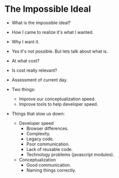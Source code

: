 # The Impossible Ideal

+ What is the impossible ideal?
+ How I came to realize it's what I wanted.
+ Why I want it.
+ Yes it's not possible. But lets talk about what is.
+ At what cost?
+ Is cost really relevant?
+ Assessment of current day.

+ Two things:
  + Improve our conceptualization speed.
  + Improve tools to help developer speed.

+ Things that slow us down:
  + Developer speed
    + Browser differences.
    + Complexity.
    + Legacy code.
    + Poor communication.
    + Lack of reusable code.
    + Technology problems (javascript modules).
  + Conceptualization
    + Good communication.
    + Naming things correctly.
